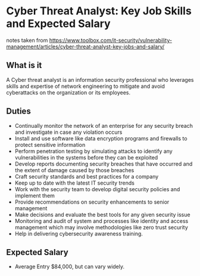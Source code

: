 # Cyber Threat Analyst: Key Job Skills and Expected Salary

notes taken from <https://www.toolbox.com/it-security/vulnerability-management/articles/cyber-threat-analyst-key-jobs-and-salary/>

## What is it

A Cyber threat analyst is an information security professional who leverages skills and expertise of network engineering to mitigate and avoid cyberattacks on the organization or its employees.

## Duties

- Continually monitor the network of an enterprise for any security breach and investigate in case any violation occurs
- Install and use software like data encryption programs and firewalls to protect sensitive information
- Perform penetration testing by simulating attacks to identify any vulnerabilities in the systems before they can be exploited
- Develop reports documenting security breaches that have occurred and the extent of damage caused by those breaches
- Craft security standards and best practices for a company
- Keep up to date with the latest IT security trends
- Work with the security team to develop digital security policies and implement them
- Provide recommendations on security enhancements to senior management
- Make decisions and evaluate the best tools for any given security issue
- Monitoring and audit of system and processes like identity and access management which may involve methodologies like zero trust security
- Help in delivering cybersecurity awareness training.

## Expected Salary

- Average Entry $84,000, but can vary widely.

